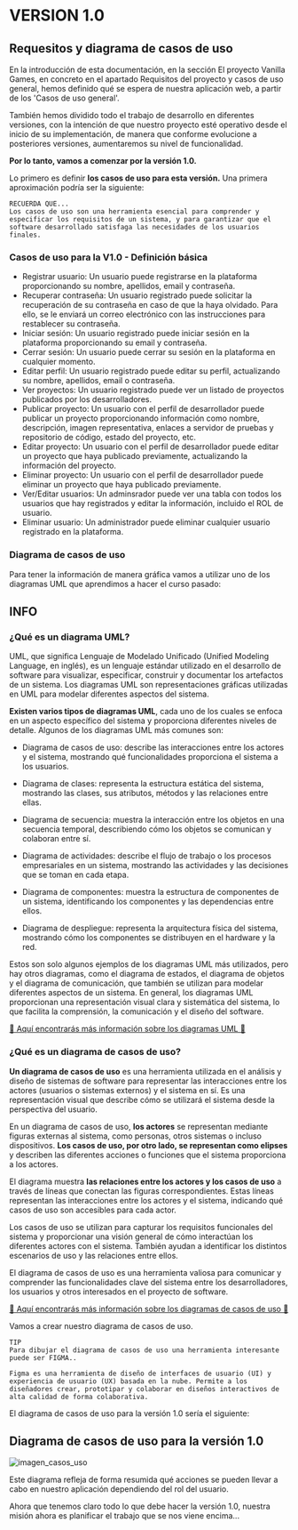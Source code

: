 # VERSION 1.0
## Requesitos y diagrama de casos de uso
En la introducción de esta documentación, en la sección El proyecto Vanilla Games, en concreto en el apartado Requisitos del proyecto y casos de uso general, hemos definido qué se espera de nuestra aplicación web, a partir de los 'Casos de uso general'.

También hemos dividido todo el trabajo de desarrollo en diferentes versiones, con la intención de que nuestro proyecto esté operativo desde el inicio de su implementación, de manera que conforme evolucione a posteriores versiones, aumentaremos su nivel de funcionalidad.

**Por lo tanto, vamos a comenzar por la versión 1.0.**

Lo primero es definir **los casos de uso para esta versión.** Una primera aproximación podría ser la siguiente:
``` 
RECUERDA QUE...
Los casos de uso son una herramienta esencial para comprender y especificar los requisitos de un sistema, y para garantizar que el software desarrollado satisfaga las necesidades de los usuarios finales.
```

### Casos de uso para la V1.0 - Definición básica
- Registrar usuario: Un usuario puede registrarse en la plataforma proporcionando su nombre, apellidos, email y contraseña.
- Recuperar contraseña: Un usuario registrado puede solicitar la recuperación de su contraseña en caso de que la haya olvidado. Para ello, se le enviará un correo electrónico con las instrucciones para restablecer su contraseña.
- Iniciar sesión: Un usuario registrado puede iniciar sesión en la plataforma proporcionando su email y contraseña.
- Cerrar sesión: Un usuario puede cerrar su sesión en la plataforma en cualquier momento.
- Editar perfil: Un usuario registrado puede editar su perfil, actualizando su nombre, apellidos, email o contraseña.
- Ver proyectos: Un usuario registrado puede ver un listado de proyectos publicados por los desarrolladores.
- Publicar proyecto: Un usuario con el perfil de desarrollador puede publicar un proyecto proporcionando información como nombre, descripción, imagen representativa, enlaces a servidor de pruebas y repositorio de código, estado del proyecto, etc.
- Editar proyecto: Un usuario con el perfil de desarrollador puede editar un proyecto que haya publicado previamente, actualizando la información del proyecto.
- Eliminar proyecto: Un usuario con el perfil de desarrollador puede eliminar un proyecto que haya publicado previamente.
- Ver/Editar usuarios: Un adminsrador puede ver una tabla con todos los usuarios que hay registrados y editar la información, incluido el ROL de usuario.
- Eliminar usuario: Un administrador puede eliminar cualquier usuario registrado en la plataforma.

### Diagrama de casos de uso
Para tener la información de manera gráfica vamos a utilizar uno de los diagramas UML que aprendimos a hacer el curso pasado:



## INFO
### ¿Qué es un diagrama UML?
UML, que significa Lenguaje de Modelado Unificado (Unified Modeling Language, en inglés), es un lenguaje estándar utilizado en el desarrollo de software para visualizar, especificar, construir y documentar los artefactos de un sistema. Los diagramas UML son representaciones gráficas utilizadas en UML para modelar diferentes aspectos del sistema.

**Existen varios tipos de diagramas UML**, cada uno de los cuales se enfoca en un aspecto específico del sistema y proporciona diferentes niveles de detalle. Algunos de los diagramas UML más comunes son:

- Diagrama de casos de uso: describe las interacciones entre los actores y el sistema, mostrando qué funcionalidades proporciona el sistema a los usuarios.

- Diagrama de clases: representa la estructura estática del sistema, mostrando las clases, sus atributos, métodos y las relaciones entre ellas.

- Diagrama de secuencia: muestra la interacción entre los objetos en una secuencia temporal, describiendo cómo los objetos se comunican y colaboran entre sí.

- Diagrama de actividades: describe el flujo de trabajo o los procesos empresariales en un sistema, mostrando las actividades y las decisiones que se toman en cada etapa.

- Diagrama de componentes: muestra la estructura de componentes de un sistema, identificando los componentes y las dependencias entre ellos.

- Diagrama de despliegue: representa la arquitectura física del sistema, mostrando cómo los componentes se distribuyen en el hardware y la red.

Estos son solo algunos ejemplos de los diagramas UML más utilizados, pero hay otros diagramas, como el diagrama de estados, el diagrama de objetos y el diagrama de comunicación, que también se utilizan para modelar diferentes aspectos de un sistema. En general, los diagramas UML proporcionan una representación visual clara y sistemática del sistema, lo que facilita la comprensión, la comunicación y el diseño del software.

[📖 Aquí encontrarás más información sobre los diagramas UML 📖]()

### ¿Qué es un diagrama de casos de uso?
**Un diagrama de casos de uso** es una herramienta utilizada en el análisis y diseño de sistemas de software para representar las interacciones entre los actores (usuarios o sistemas externos) y el sistema en sí. Es una representación visual que describe cómo se utilizará el sistema desde la perspectiva del usuario.

En un diagrama de casos de uso, **los actores** se representan mediante figuras externas al sistema, como personas, otros sistemas o incluso dispositivos. **Los casos de uso, por otro lado, se representan como elipses** y describen las diferentes acciones o funciones que el sistema proporciona a los actores.

El diagrama muestra **las relaciones entre los actores y los casos de uso** a través de líneas que conectan las figuras correspondientes. Estas líneas representan las interacciones entre los actores y el sistema, indicando qué casos de uso son accesibles para cada actor.

Los casos de uso se utilizan para capturar los requisitos funcionales del sistema y proporcionar una visión general de cómo interactúan los diferentes actores con el sistema. También ayudan a identificar los distintos escenarios de uso y las relaciones entre ellos.

El diagrama de casos de uso es una herramienta valiosa para comunicar y comprender las funcionalidades clave del sistema entre los desarrolladores, los usuarios y otros interesados en el proyecto de software.

[📖 Aquí encontrarás más información sobre los diagramas de casos de uso 📖]()


Vamos a crear nuestro diagrama de casos de uso.

```
TIP
Para dibujar el diagrama de casos de uso una herramienta interesante puede ser FIGMA..

Figma es una herramienta de diseño de interfaces de usuario (UI) y experiencia de usuario (UX) basada en la nube. Permite a los diseñadores crear, prototipar y colaborar en diseños interactivos de alta calidad de forma colaborativa.
```

El diagrama de casos de uso para la versión 1.0 sería el siguiente:

## Diagrama de casos de uso para la versión 1.0

![imagen_casos_uso](https://carrebola.github.io/vanillaPill/assets/images/diagramaCasosUso_1-3fc60e64208490df3bd2eb0f595cedbc.png)

Este diagrama refleja de forma resumida qué acciones se pueden llevar a cabo en nuestro aplicación dependiendo del rol del usuario.

Ahora que tenemos claro todo lo que debe hacer la versión 1.0, nuestra misión ahora es planificar el trabajo que se nos viene encima...
